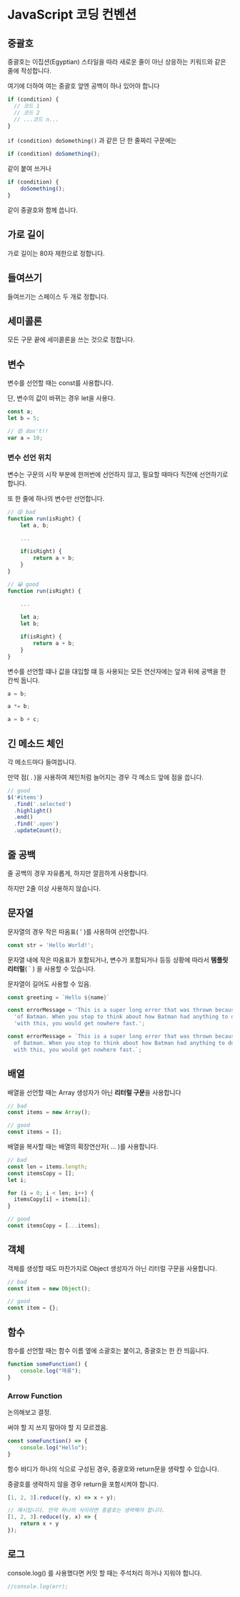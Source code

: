 # JavaScript 코딩 컨벤션

## 중괄호

중괄호는 이집션(Egyptian) 스타일을 따라 새로운 줄이 아닌 상응하는 키워드와 같은 줄에 작성합니다.

여기에 더하여 여는 중괄호 앞엔 공백이 하나 있어야 합니다

```jsx
if (condition) {
  // 코드 1
  // 코드 2
  // ...코드 n...
}
```

`if (condition) doSomething()` 과 같은 단 한 줄짜리 구문에는 

```jsx
if (condition) doSomething();
```

같이 붙여 쓰거나

```jsx
if (condition) { 
	doSomething();
}
```

같이 중괄호와 함께 씁니다.

## 가로 길이

가로 길이는 80자 제한으로 정합니다.

## 들여쓰기

들여쓰기는 스페이스 두 개로 정합니다.

## 세미콜론

모든 구문 끝에 세미콜론을 쓰는 것으로 정합니다.

## 변수

변수를 선언할 때는 const를 사용합니다.

단, 변수의 값이 바뀌는 경우 let을 사용다.

```jsx
const a;
let b = 5;

// 😡 don't!!
var a = 10;
```

### 변수 선언 위치

변수는 구문의 시작 부분에 한꺼번에 선언하지 않고, 필요할 때마다 직전에 선언하기로 합니다.

또 한 줄에 하나의 변수만 선언합니다.

```jsx
// 😡 bad
function run(isRight) {
	let a, b;
	
	...

	if(isRight) {
		return a + b;
	}
}

// 😀 good
function run(isRight) {
	
	...

	let a;
	let b;

	if(isRight) {
		return a + b;
	}
}
```

변수를 선언할 떄나 값을 대입할 떄 등 사용되는 모든 연산자에는 앞과 뒤에 공백을 한 칸씩 둡니다.

```jsx
a = b;

a *= b;

a = b + c;
```

## 긴 메소드 체인

각 메소드마다 들여씁니다. 

만약 점( . )을 사용하여 체인처럼 늘어지는 경우 각 메소드 앞에 점을 씁니다.

```jsx
// good
$('#items')
  .find('.selected')
  .highlight()
  .end()
  .find('.open')
  .updateCount();
```

## 줄 공백

줄 공백의 경우 자유롭게, 하지만 깔끔하게 사용합니다.

하지만 2줄 이상 사용하지 않습니다.

## 문자열

문자열의 경우 작은 따옴표( ' )를 사용하여 선언합니다.

```jsx
const str = 'Hello World!';
```

문자열 내에 작은 따옴표가 포함되거나, 변수가 포함되거나 등등 상황에 따라서 **템플릿 리터럴**( ` ) 을 사용할 수 있습니다.

문자열이 길어도 사용할 수 있음.

```jsx
const greeting = `Hello ${name}`

const errorMessage = 'This is a super long error that was thrown because ' +
  'of Batman. When you stop to think about how Batman had anything to do ' +
  'with this, you would get nowhere fast.';

const errorMessage = `This is a super long error that was thrown because
  of Batman. When you stop to think about how Batman had anything to do
  with this, you would get nowhere fast.`;
```

## 배열

배열을 선언할 때는 Array 생성자가 아닌 **리터럴 구문**을 사용합니다

```jsx
// bad
const items = new Array();

// good
const items = [];
```

배열을 복사할 때는 배열의 확장연산자( ... )를 사용합니다.

```jsx
// bad
const len = items.length;
const itemsCopy = [];
let i;

for (i = 0; i < len; i++) {
  itemsCopy[i] = items[i];
}

// good
const itemsCopy = [...items];
```

## 객체

객체를 생성할 때도 마찬가지로 Object 생성자가 아닌 리터럴 구문을 사용합니다.

```jsx
// bad
const item = new Object();

// good
const item = {};
```

## 함수

함수를 선언할 때는 함수 이름 옆에 소괄호는 붙이고, 중괄호는 한 칸 띄웁니다.

```jsx
function someFunction() {
	console.log("메롱");
}
```

### Arrow Function

논의해보고 결정. 

써야 할 지 쓰지 말아야 할 지 모르겠음.

```jsx
const someFunction() => {
	console.log("Hello");
}
```

함수 바디가 하나의 식으로 구성된 경우, 중괄호와 return문을 생략할 수 있습니다.

중괄호를 생략하지 않을 경우 return을 포함시켜야 합니다.

```jsx
[1, 2, 3].reduce((y, x) => x + y);

// 예시입니다. 만약 하나의 식이라면 중괄호는 생략해야 합니다.
[1, 2, 3].reduce((y, x) => {
	return x + y
});
```

## 로그

console.log() 를 사용했다면 커밋 할 때는 주석처리 하거나 지워야 합니다.

```jsx
//console.log(err);
```
